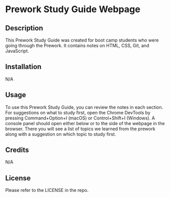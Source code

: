 # Prework Study Guide Webpage

## Description

This Prework Study Guide was created for boot camp students who were  going through the Prework. It contains notes on HTML, CSS, Git, and JavaScript.

## Installation

N/A

## Usage

To use this Prework Study Guide, you can review the notes in each section.  For suggestions on what to study first, open the Chrome DevTools by pressing Command+Option+I (macOS) or Control+Shift+I (Windows). A console panel should open either below or to the side of the webpage in the browser. There you will see a list of topics we learned from the prework along with a suggestion on which topic to study first.

## Credits

N/A

## License

Please refer to the LICENSE in the repo.
